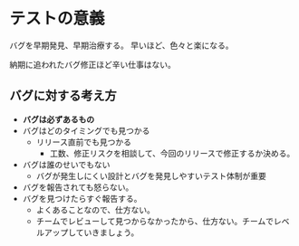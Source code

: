 # テストの意義
バグを早期発見、早期治療する。
早いほど、色々と楽になる。

納期に追われたバグ修正ほど辛い仕事はない。

## バグに対する考え方
* **バグは必ずあるもの**
* バグはどのタイミングでも見つかる
  * リリース直前でも見つかる
    * 工数、修正リスクを相談して、今回のリリースで修正するか決める。
* バグは誰のせいでもない
  * バグが発生しにくい設計とバグを発見しやすいテスト体制が重要
* バグを報告されても怒らない。
* バグを見つけたらすぐ報告する。
  * よくあることなので、仕方ない。
  * チームでレビューして見つからなかったから、仕方ない。チームでレベルアップしていきましょう。
